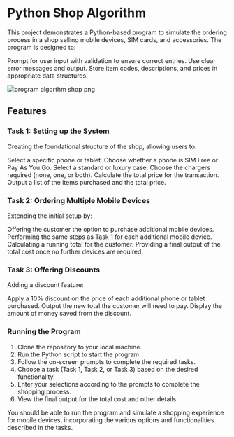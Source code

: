 # Python Shop Algorithm
This project demonstrates a Python-based program to simulate the ordering process in a shop selling mobile devices, SIM cards, and accessories. The program is designed to:

Prompt for user input with validation to ensure correct entries.
Use clear error messages and output.
Store item codes, descriptions, and prices in appropriate data structures.

![program algorthm shop png](https://github.com/aminmgk/Python_Algorithm/assets/109310999/01da3c29-29cc-41b4-aaf7-c2d61851c2d4)


## Features
### Task 1: Setting up the System
Creating the foundational structure of the shop, allowing users to:

Select a specific phone or tablet.
Choose whether a phone is SIM Free or Pay As You Go.
Select a standard or luxury case.
Choose the chargers required (none, one, or both).
Calculate the total price for the transaction.
Output a list of the items purchased and the total price.

### Task 2: Ordering Multiple Mobile Devices
Extending the initial setup by:

Offering the customer the option to purchase additional mobile devices.
Performing the same steps as Task 1 for each additional mobile device.
Calculating a running total for the customer.
Providing a final output of the total cost once no further devices are required.

### Task 3: Offering Discounts
Adding a discount feature:

Apply a 10% discount on the price of each additional phone or tablet purchased.
Output the new total the customer will need to pay.
Display the amount of money saved from the discount.

### Running the Program
1. Clone the repository to your local machine.
2. Run the Python script to start the program.
3. Follow the on-screen prompts to complete the required tasks.
4. Choose a task (Task 1, Task 2, or Task 3) based on the desired functionality.
5. Enter your selections according to the prompts to complete the shopping process.
6. View the final output for the total cost and other details.

You should be able to run the program and simulate a shopping experience for mobile devices, incorporating the various options and functionalities described in the tasks.
